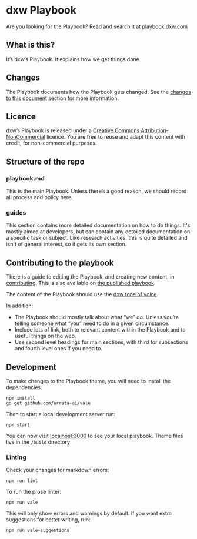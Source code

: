 # dxw Playbook

Are you looking for the Playbook? Read and search it at [playbook.dxw.com](https://playbook.dxw.com)

## What is this?

It’s dxw’s Playbook. It explains how we get things done.

## Changes

The Playbook documents how the Playbook gets changed. See the [changes to this
document](https://github.com/dxw/playbook/blob/master/playbook.md#changes-to-this-document)
section for more information.

## Licence

dxw’s Playbook is released under a [Creative Commons
Attribution-NonCommercial](https://creativecommons.org/licenses/by-nc/2.0/uk/)
licence. You are free to reuse and adapt this content with credit, for
non-commercial purposes.

## Structure of the repo

### playbook.md

This is the main Playbook. Unless there’s a good reason, we should record all
process and policy here.

### guides

This section contains more detailed documentation on how to do things. It's
mostly aimed at developers, but can contain any detailed documentation on a
specific task or subject. Like research activities, this is quite detailed and
isn't of general interest, so it gets its own section.

## Contributing to the playbook

There is a guide to editing the Playbook, and creating new content, in
[contributing](contributing.md). This is also available
on [the published playbook](https://playbook.dxw.com/#/contributing).

The content of the Playbook should use the [dxw tone of voice](https://playbook.dxw.com/#/guides/tone-of-voice.md).

In addition:

 - The Playbook should mostly talk about what “we” do. Unless you’re telling someone what “you” need to do in a given circumstance.
 - Include lots of link, both to relevant content within the Playbook and to useful things on the web.
 - Use second level headings for main sections, with third for subsections and fourth level ones if you need to.

## Development

To make changes to the Playbook theme, you will need to install the
dependencies:

```
npm install
go get github.com/errata-ai/vale
```

Then to start a local development server run:

```
npm start
```

You can now visit [localhost:3000](http://localhost:3000) to see your local
playbook. Theme files live in the `/build` directory

### Linting

Check your changes for markdown errors:

```
npm run lint
```

To run the prose linter:

```
npm run vale
```

This will only show errors and warnings by default. If you want extra suggestions for better writing, run:

```
npm run vale-suggestions
```
